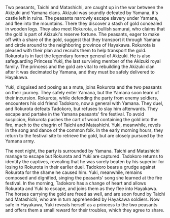 <!-- The Hidden Fortress (1958) -->

Two peasants, Taichi and Matashichi, are caught up in the war between the Akizuki and Yamana clans. Akizuki was soundly defeated by Yamana, it's castle left in ruins. The peasants narrowly escape slavery under Yamana, and flee into the mountains. There they discover a stash of gold concealed in wooden logs. They also meet Rokurota, a bullish samurai, who claims that the gold is part of Akizuki's reserve fortune. The peasants, eager to make off with a share of the gold, suggest that they transport it through Yamana and circle around to the neighboring province of Hayakawa. Rokurota is pleased with their plan and recruits them to help transport the gold. Rokurota is in fact the legendary former general of Akizuki. He is also safeguarding Princess Yuki, the last surviving member of the Akizuki royal family. The princess and the gold are vital to rebuilding the Akizuki clan after it was decimated by Yamana, and they must be safely delivered to Hayakawa.

Yuki, disguised and posing as a mute, joins Rokurota and the two peasants on their journey. They safely enter Yamana, but the Yamana soon learn of their incursion. Rokurota, while defending the party from enemy soldiers, encounters his old friend Tadokoro, now a general with Yamana. They duel, and Rokurota defeats Tadokoro, but refuses to slay him afterwards. They escape and partake in the Yamana peasants' fire festival. To avoid suspicion, Rokurota pushes the cart of wood containing the gold into the fire, much to the chagrin of Taichi and Matashichi. Yuki, meanwhile, revels in the song and dance of the common folk. In the early morning hours, they return to the festival site to retrieve the gold, but are closely pursued by the Yamana army.

The next night, the party is surrounded by Yamana. Taichi and Matashichi manage to escape but Rokurota and Yuki are captured. Tadokoro returns to identify the captives, revealing that he was sorely beaten by his superior for losing to Rokurota in their earlier duel. Tadokoro bears a grudge against Rokurota for the shame he caused him. Yuki, meanwhile, remains composed and dignified, singing the peasants' song she learned at the fire festival. In the morning, Tadokoro has a change of heart and allows Rokurota and Yuki to escape, and joins them as they flee into Hayakawa. The horses carrying the gold are freed as well, and are soon found by Taichi and Matashichi, who are in turn apprehended by Hayakawa soldiers. Now safe in Hayakawa, Yuki reveals herself as a princess to the two peasants and offers them a small reward for their troubles, which they agree to share.